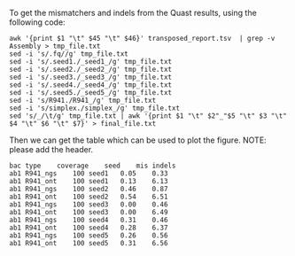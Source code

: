 To get the mismatchers and indels from the Quast results, using the following code:

```shell
awk '{print $1 "\t" $45 "\t" $46}' transposed_report.tsv  | grep -v Assembly > tmp_file.txt 
sed -i 's/.fq//g' tmp_file.txt
sed -i 's/.seed1./_seed1_/g' tmp_file.txt 
sed -i 's/.seed2./_seed2_/g' tmp_file.txt 
sed -i 's/.seed3./_seed3_/g' tmp_file.txt 
sed -i 's/.seed4./_seed4_/g' tmp_file.txt 
sed -i 's/.seed5./_seed5_/g' tmp_file.txt 
sed -i 's/R941./R941_/g' tmp_file.txt
sed -i 's/simplex./simplex_/g' tmp_file.txt
sed 's/_/\t/g' tmp_file.txt | awk '{print $1 "\t" $2"_"$5 "\t" $3 "\t" $4 "\t" $6 "\t" $7}' > final_file.txt
```

Then we can get the table which can be used to plot the figure. NOTE: please add the header.

```shell
bac	type	coverage	seed	mis	indels
ab1	R941_ngs	100	seed1	0.05	0.33
ab1	R941_ont	100	seed1	0.13	6.13
ab1	R941_ngs	100	seed2	0.46	0.87
ab1	R941_ont	100	seed2	0.54	6.51
ab1	R941_ngs	100	seed3	0.00	0.46
ab1	R941_ont	100	seed3	0.00	6.49
ab1	R941_ngs	100	seed4	0.31	0.46
ab1	R941_ont	100	seed4	0.28	6.37
ab1	R941_ngs	100	seed5	0.26	0.56
ab1	R941_ont	100	seed5	0.31	6.56
```

